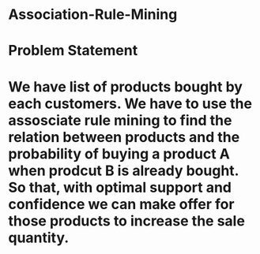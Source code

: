 # Association-Rule-Mining
# Problem Statement

# We have list of products bought by each customers. We have to use the assosciate rule mining to find the relation between products and the probability of buying a product A when prodcut B is already bought. So that, with optimal support and confidence we can make offer for those products to increase the sale quantity.
